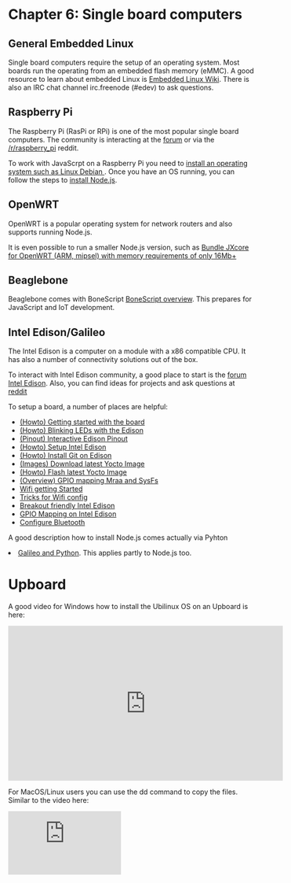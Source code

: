 # Chapter 6: Single board computers</h1> 


## General Embedded Linux 

Single board computers require the setup of an operating system. Most boards run the operating from an embedded flash memory (eMMC). A good resource to learn about embedded Linux is [Embedded Linux Wiki](http://elinux.org/Main_Page). There is also an IRC chat channel irc.freenode (#edev) to ask questions.

## Raspberry Pi

The Raspberry Pi (RasPi or RPi) is one of the most popular single board computers. The community is interacting at the [forum](https://www.raspberrypi.org/forums/) or via the [/r/raspberry_pi](https://www.reddit.com/r/raspberry_pi/) reddit.

To work with JavaScrpt on a Raspberry Pi you need to <a href="https://nodejs.org/en/download/package-manager/#debian-and-ubuntu-based-linux-distributions">install an operating system such as Linux Debian </a>. Once you have an OS running, you can follow the steps to <a href="https://learn.adafruit.com/node-embedded-development/installing-node-dot-js">install Node.js</a>.

## OpenWRT 

OpenWRT is a popular operating system for network routers and also supports running Node.js.

It is even possible to run a smaller Node.js version, such as <a href="https://github.com/jxcore/jxcore/blob/master/doc/OpenWrt_Compile.md">Bundle JXcore for OpenWRT (ARM, mipsel) with memory requirements of only 16Mb+</a>

## Beaglebone 

Beaglebone comes with BoneScript <a href="http://elinux.org/Beagleboard:BoneScript">BoneScript overview</a>. This prepares for JavaScript and IoT development.

## Intel Edison/Galileo

The Intel Edison is a computer on a module with a x86 compatible CPU. It has also a number of connectivity solutions out of the box.

To interact with Intel Edison community, a good place to start is the [forum Intel Edison](https://communities.intel.com/community/tech/edison). Also, you can find ideas for projects and ask questions at [reddit](https://www.reddit.com/r/IntelEdison/)

To setup a board, a number of places are helpful:

<ul> 
  <li><a href="http://fab-lab.eu/edison/">(Howto) Getting started with the board</a></li> 
          <li><a href="http://blog.farsinotare.com/2015/12/26/blinking-leds-with-edison/">(Howto) Blinking LEDs with the Edison</a></li> 
          <li><a href="http://www.microcasts.tv/edison/">(Pinout) Interactive Edison Pinout</a></li> 
          <li><a href="http://rwx.io/blog/2015/02/18/seting-up-an-edison/">(Howto) Setup Intel Edison</a></li> 
          <li><a href="https://github.com/w4ilun/edison-guides/wiki/Installing-Git-on-Intel-Edison">(Howto) Install Git on Edison</a></li> 
          <li><a href="https://downloadcenter.intel.com/download/25028">(Images) Download latest Yocto Image</a></li> 
          <li><a href="http://www.intel.com/support/edison/sb/CS-035262.htm">(Howto) Flash latest Yocto Image</a></li> 
          <li><a href="http://www.i-programmer.info/programming/hardware/8744-exploring-edison-mraa-gpio.html">(Overview) GPIO mapping Mraa and SysFs</a></li> 
                   <li><a href="http://rexstjohn.com/getting-wi-fi-with-intel-edison/">Wifi getting Started</a></li> 
   <li><a href="http://rwx.io/blog/2015/08/16/edison-wifi-config/">Tricks for Wifi config</a></li> 
            <li><a href="http://hackaday.com/2015/04/01/a-stack-of-boards-for-an-edison-breadboard-adapter/">Breakout friendly Intel Edison</a></li> 
             <li><a href="http://www.emutexlabs.com/project/215-intel-edison-gpio-pin-multiplexing-guide">GPIO Mapping on Intel Edison</a></li> 
               <li><a href="http://rexstjohn.com/configure-intel-edison-for-bluetooth-le-smart-development/">Configure Bluetooth</a></li> 
</ul> 

A good description how to install Node.js comes actually via Pyhton <li><a href="http://senzations.net/wp-content/uploads/2014/66/Senzations14-Gallileo-Advanced-Python.pdf">Galileo and Python</a>. This applies partly to Node.js too.



# Upboard

A good video for Windows how to install the Ubilinux OS on an Upboard is here:

<iframe width="560" height="315" src="https://www.youtube.com/embed/Tc_G6ylXSxg" frameborder="0" allowfullscreen></iframe>


For MacOS/Linux users you can use the dd command to copy the files. Similar to the video here:

<iframe width="230" height="129" src="https://www.youtube.com/embed/xhZjpYQImck?t=1m50s" frameborder="0" allowfullscreen></iframe>
